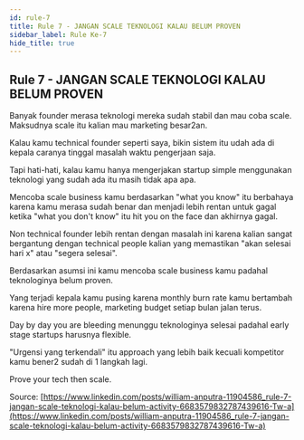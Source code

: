 ```yaml
---
id: rule-7
title: Rule 7 - JANGAN SCALE TEKNOLOGI KALAU BELUM PROVEN
sidebar_label: Rule Ke-7
hide_title: true
---
```

## Rule 7 - JANGAN SCALE TEKNOLOGI KALAU BELUM PROVEN

Banyak founder merasa teknologi mereka sudah stabil dan mau coba scale. Maksudnya scale itu kalian mau marketing besar2an.

Kalau kamu technical founder seperti saya, bikin sistem itu udah ada di kepala caranya tinggal masalah waktu pengerjaan saja.

Tapi hati-hati, kalau kamu hanya mengerjakan startup simple menggunakan teknologi yang sudah ada itu masih tidak apa apa.

Mencoba scale business kamu berdasarkan "what you know" itu berbahaya karena kamu merasa sudah benar dan menjadi lebih rentan untuk gagal ketika "what you don't know" itu hit you on the face dan akhirnya gagal.

Non technical founder lebih rentan dengan masalah ini karena kalian sangat bergantung dengan technical people kalian yang memastikan "akan selesai hari x" atau "segera selesai".

Berdasarkan asumsi ini kamu mencoba scale business kamu padahal teknologinya belum proven.

Yang terjadi kepala kamu pusing karena monthly burn rate kamu bertambah karena hire more people, marketing budget setiap bulan jalan terus.

Day by day you are bleeding menunggu teknologinya selesai padahal early stage startups harusnya flexible.

"Urgensi yang terkendali" itu approach yang lebih baik kecuali kompetitor kamu bener2 sudah di 1 langkah lagi.

Prove your tech then scale.

Source: [https://www.linkedin.com/posts/william-anputra-11904586_rule-7-jangan-scale-teknologi-kalau-belum-activity-6683579832787439616-Tw-a](https://www.linkedin.com/posts/william-anputra-11904586_rule-7-jangan-scale-teknologi-kalau-belum-activity-6683579832787439616-Tw-a)
